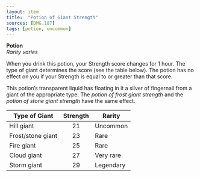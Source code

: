 ```yaml
---
layout: item
title:  "Potion of Giant Strength"
sources: [DMG.187]
tags: [potion, uncommon]
---
```


**Potion**  
*Rarity varies*

When you drink this potion, your Strength score changes for 1 hour. The type of giant determines the score (see the table below). The potion has no effect on you if your Strength is equal to or greater than that score.

This potion’s transparent liquid has floating in it a sliver of fingernail from a giant of the appropriate type. The _potion of frost giant strength_ and the _potion of stone giant strength_ have the same effect.

Type of Giant | Strength | Rarity
--------------|:--------:|-------
Hill giant | 21 | Uncommon
Frost/stone giant | 23 | Rare
Fire giant | 25 | Rare
Cloud giant | 27 | Very rare
Storm giant | 29 | Legendary